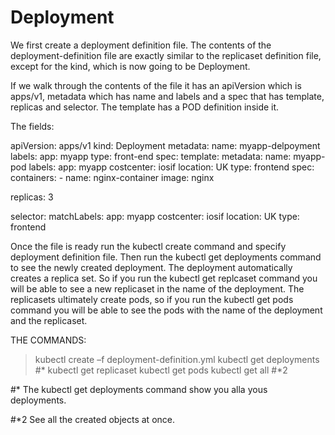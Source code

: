 Deployment
===========


We first create a deployment definition file. The contents of the deployment-definition file
are exactly similar to the replicaset definition file, except for the kind, which is now
going to be Deployment.



If we walk through the contents of the file it has an apiVersion which is apps/v1,
metadata which has name and labels and a spec that has template, replicas and
selector. The template has a POD definition inside it.



The fields:


apiVersion: apps/v1
kind: Deployment
metadata:
  name: myapp-delpoyment
  labels:
    app: myapp
    type: front-end
spec:
  template:
    metadata:
      name: myapp-pod
      labels:
        app: myapp
        costcenter: iosif
        location: UK
        type: frontend
    spec:
        containers:
          - name: nginx-container
            image: nginx

  replicas: 3

  selector:
    matchLabels:
      app: myapp
      costcenter: iosif
      location: UK
      type: frontend



Once the file is ready run the kubectl create command and specify deployment
definition file. Then run the kubectl get deployments command to see the newly
created deployment. The deployment automatically creates a replica set. So if you
run the kubectl get replcaset command you will be able to see a new replicaset in the
name of the deployment. The replicasets ultimately create pods, so if you run the
kubectl get pods command you will be able to see the pods with the name of the
deployment and the replicaset.

THE COMMANDS:

> kubectl create –f deployment-definition.yml
> kubectl get deployments #*
> kubectl get replicaset
> kubectl get pods
> kubectl get all #*2


#* The kubectl get deployments command show you alla yous deployments.

#*2 See all the created objects at once.
